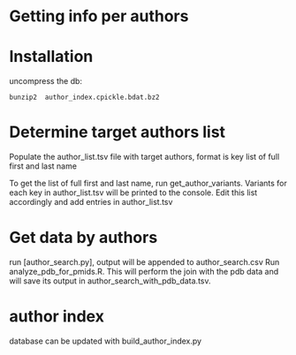 Getting info per authors 
============================

# Installation

uncompress the db: 

    bunzip2  author_index.cpickle.bdat.bz2


# Determine target authors list

Populate the author_list.tsv file with target authors, format is key <TAB> list of full first and last name

To get the list of full first and last name, run get_author_variants. Variants for each key in author_list.tsv will be printed to the console. Edit this list accordingly and add entries in author_list.tsv

# Get data by authors
run [author_search.py], output will be appended to author_search.csv
Run analyze_pdb_for_pmids.R.
This will perform the join with the pdb data and will save its output in author_search_with_pdb_data.tsv. 



# author index 
database can be updated with build_author_index.py 